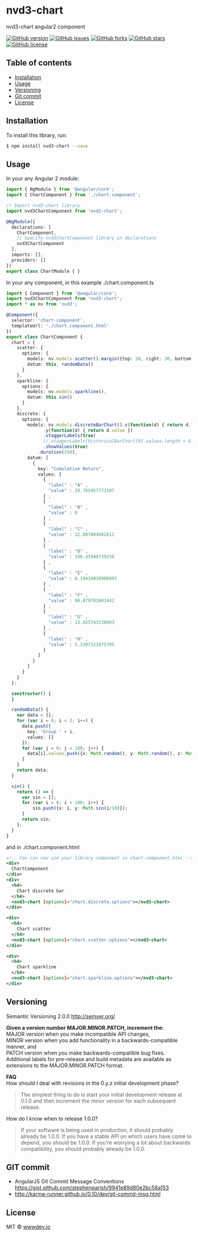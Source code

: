 # nvd3-chart
nvd3-chart angular2 component

[![GitHub version](https://badge.fury.io/gh/wwwdevio%2Fnvd3-chart.svg)](https://badge.fury.io/gh/wwwdevio%2Fnvd3-chart)
[![GitHub issues](https://img.shields.io/github/issues/wwwdevio/nvd3-chart.svg)](https://github.com/wwwdevio/nvd3-chart/issues)
[![GitHub forks](https://img.shields.io/github/forks/wwwdevio/nvd3-chart.svg)](https://github.com/wwwdevio/nvd3-chart/network)
[![GitHub stars](https://img.shields.io/github/stars/wwwdevio/nvd3-chart.svg)](https://github.com/wwwdevio/nvd3-chart/stargazers)
[![GitHub license](https://img.shields.io/badge/license-MIT-blue.svg)](https://raw.githubusercontent.com/wwwdevio/nvd3-chart/master/LICENSE)

## Table of contents
* [Installation](#installation)
* [Usage](#usage)
* [Versioning](#versioning)
* [Git commit](#git-commit)
* [License](#license)


## Installation

To install this library, run:

```bash
$ npm install nvd3-chart --save
```

## Usage

In your any Angular 2 module:

```typescript
import { NgModule } from '@angular/core';
import { ChartComponent } from './chart.component';

// Import nvd3-chart library
import nvd3ChartComponent from 'nvd3-chart';

@NgModule({
  declarations: [
    ChartComponent,
    // Specify nvd3ChartComponent library in declarations
    nvd3ChartComponent
  ],
  imports: [],
  providers: []
})
export class ChartModule { }
```

In your any component, in this example ./chart.component.ts

```typescript
import { Component } from '@angular/core';
import nvd3ChartComponent from 'nvd3-chart';
import * as nv from 'nvd3';

@Component({
  selector: 'chart-component',
  templateUrl: './chart.component.html'
})
export class ChartComponent {
  chart = {
    scatter: {
      options: {
        models: nv.models.scatter().margin({top: 20, right: 20, bottom: 20, left: 20}).pointSize(function(d) { return d.z }).useVoronoi(false),
        datum: this. randomData()
      }
    },
    sparkline: { 
      options: {
        models: nv.models.sparkline(),
        datum: this.sin()
      }
    },
    discrete: {
      options: {
        models: nv.models.discreteBarChart().x(function(d) { return d.label })
              .y(function(d) { return d.value })
              .staggerLabels(true)
              //.staggerLabels(historicalBarChart[0].values.length > 8)
              .showValues(true)
            .duration(250),
        datum: [
          {
            key: "Cumulative Return",
            values: [
              {
                "label" : "A" ,
                "value" : 29.765957771107
              } ,
              {
                "label" : "B" ,
                "value" : 0
              } ,
              {
                "label" : "C" ,
                "value" : 32.807804682612
              } ,
              {
                "label" : "D" ,
                "value" : 196.45946739256
              } ,
              {
                "label" : "E" ,
                "value" : 0.19434030906893
              } ,
              {
                "label" : "F" ,
                "value" : 98.079782601442
              } ,
              {
                "label" : "G" ,
                "value" : 13.925743130903
              } ,
              {
                "label" : "H" ,
                "value" : 5.1387322875705
              }
            ]
          }
        ]
      }
    }
  };

  constructor() {
  }

  randomData() {
    var data = [];
    for (var i = 0; i < 2; i++) {
      data.push({
        key: 'Group ' + i,
        values: []
      });
      for (var j = 0; j < 100; j++) {
        data[i].values.push({x: Math.random(), y: Math.random(), z: Math.random()});
      }
    }
    return data;
  }

  sin() {
    return () => {
      var sin = [];
      for (var i = 0; i < 100; i++) {
          sin.push({x: i, y: Math.sin(i/10)});
      }
      return sin;
    };
  }
}
```

and in ./chart.component.html


```xml
<!-- You can now use your library component in chart.component.html -->
<div>
  ChartComponent
</div>
<div>
  <h4>
    Chart discrete bar
  </h4>
  <nvd3-chart [options]="chart.discrete.options"></nvd3-chart>
</div>

<div>
  <h4>
    Chart scatter
  </h4>
  <nvd3-chart [options]="chart.scatter.options"></nvd3-chart>
</div>

<div>
  <h4>
    Chart sparkline
  </h4>
  <nvd3-chart [options]="chart.sparkline.options"></nvd3-chart>
</div>
```

## Versioning
Semantic Versioning 2.0.0 http://semver.org/

**Given a version number MAJOR.MINOR.PATCH, increment the:**   
MAJOR version when you make incompatible API changes,  
MINOR version when you add functionality in a backwards-compatible manner, and  
PATCH version when you make backwards-compatible bug fixes.  
Additional labels for pre-release and build metadata are available as extensions to the MAJOR.MINOR.PATCH format.

**FAQ**   
How should I deal with revisions in the 0.y.z initial development phase?  
>The simplest thing to do is start your initial development release at 0.1.0 and then increment the minor version for each subsequent release.

How do I know when to release 1.0.0?

>If your software is being used in production, it should probably already be 1.0.0. If you have a stable API on which users have come to depend, you should be 1.0.0. If you’re worrying a lot about backwards compatibility, you should probably already be 1.0.0.

## GIT commit
- AngularJS Git Commit Message Conventions https://gist.github.com/stephenparish/9941e89d80e2bc58a153
- http://karma-runner.github.io/0.10/dev/git-commit-msg.html

## License

MIT © [wwwdev.io](https://raw.githubusercontent.com/wwwdevio/nvd3-chart/master/LICENSE)